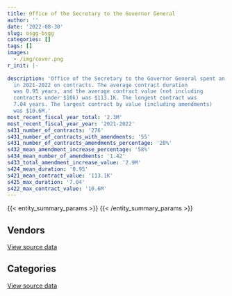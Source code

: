 ```yaml
---
title: Office of the Secretary to the Governor General
author: ''
date: '2022-08-30'
slug: osgg-bsgg
categories: []
tags: []
images:
  - /img/cover.png
r_init: |-
  
description: 'Office of the Secretary to the Governor General spent an estimated $2.3M
  in 2021-2022 on contracts. The average contract duration
  was 0.95 years, and the average contract value (not including
  contracts under $10k) was $113.1K. The longest contract was
  7.04 years. The largest contract by value (including amendments)
  was $10.6M.'
most_recent_fiscal_year_total: '2.3M'
most_recent_fiscal_year_year: '2021-2022'
s431_number_of_contracts: '276'
s431_number_of_contracts_with_amendments: '55'
s431_number_of_contracts_amendments_percentage: '20%'
s432_mean_amendment_increase_percentage: '58%'
s434_mean_number_of_amendments: '1.42'
s433_total_amendment_increase_value: '2.9M'
s424_mean_duration: '0.95'
s421_mean_contract_value: '113.1K'
s425_max_duration: '7.04'
s422_max_contract_value: '10.6M'
---
```


<script src="/rmarkdown-libs/htmlwidgets/htmlwidgets.js"></script>
<link href="/rmarkdown-libs/datatables-css/datatables-crosstalk.css" rel="stylesheet" />
<script src="/rmarkdown-libs/datatables-binding/datatables.js"></script>
<script src="/rmarkdown-libs/jquery/jquery-3.6.0.min.js"></script>
<link href="/rmarkdown-libs/dt-core-bootstrap/css/dataTables.bootstrap.min.css" rel="stylesheet" />
<link href="/rmarkdown-libs/dt-core-bootstrap/css/dataTables.bootstrap.extra.css" rel="stylesheet" />
<script src="/rmarkdown-libs/dt-core-bootstrap/js/jquery.dataTables.min.js"></script>
<script src="/rmarkdown-libs/dt-core-bootstrap/js/dataTables.bootstrap.min.js"></script>
<link href="/rmarkdown-libs/crosstalk/css/crosstalk.min.css" rel="stylesheet" />
<script src="/rmarkdown-libs/crosstalk/js/crosstalk.min.js"></script>
<script src="/rmarkdown-libs/htmlwidgets/htmlwidgets.js"></script>
<link href="/rmarkdown-libs/datatables-css/datatables-crosstalk.css" rel="stylesheet" />
<script src="/rmarkdown-libs/datatables-binding/datatables.js"></script>
<script src="/rmarkdown-libs/jquery/jquery-3.6.0.min.js"></script>
<link href="/rmarkdown-libs/dt-core-bootstrap/css/dataTables.bootstrap.min.css" rel="stylesheet" />
<link href="/rmarkdown-libs/dt-core-bootstrap/css/dataTables.bootstrap.extra.css" rel="stylesheet" />
<script src="/rmarkdown-libs/dt-core-bootstrap/js/jquery.dataTables.min.js"></script>
<script src="/rmarkdown-libs/dt-core-bootstrap/js/dataTables.bootstrap.min.js"></script>
<link href="/rmarkdown-libs/crosstalk/css/crosstalk.min.css" rel="stylesheet" />
<script src="/rmarkdown-libs/crosstalk/js/crosstalk.min.js"></script>

{{< entity_summary_params >}}
{{< /entity_summary_params >}}

## Vendors

<div id="htmlwidget-1" style="width:100%;height:auto;" class="datatables html-widget"></div>
<script type="application/json" data-for="htmlwidget-1">{"x":{"style":"bootstrap","filter":"none","vertical":false,"data":[["<a href=\"/vendors/access_2_networks/\">ACCESS 2 NETWORKS<\/a>","<a href=\"/vendors/advanced_chippewa_technologies/\">ADVANCED CHIPPEWA TECHNOLOGIES<\/a>","<a href=\"/vendors/altis_human_resources/\">ALTIS HUMAN RESOURCES<\/a>","<a href=\"/vendors/blackberry/\">BLACKBERRY<\/a>","<a href=\"/vendors/boyd_moving_storage/\">BOYD MOVING STORAGE<\/a>","<a href=\"/vendors/cdw_canada/\">CDW CANADA<\/a>","<a href=\"/vendors/cision_canada/\">CISION CANADA<\/a>","<a href=\"/vendors/cistel_technology/\">CISTEL TECHNOLOGY<\/a>","<a href=\"/vendors/cossette_communications/\">COSSETTE COMMUNICATIONS<\/a>","<a href=\"/vendors/dls_technology/\">DLS TECHNOLOGY<\/a>","<a href=\"/vendors/dynamic_personnel_consultants/\">DYNAMIC PERSONNEL CONSULTANTS<\/a>","<a href=\"/vendors/fca_canada/\">FCA CANADA<\/a>","<a href=\"/vendors/freebalance/\">FREEBALANCE<\/a>","<a href=\"/vendors/gc_strategies/\">GC STRATEGIES<\/a>","<a href=\"/vendors/global_upholstery/\">GLOBAL UPHOLSTERY<\/a>","<a href=\"/vendors/hewlett_packard/\">HEWLETT PACKARD<\/a>","<a href=\"/vendors/hypertec/\">HYPERTEC<\/a>","<a href=\"/vendors/ibm_canada/\">IBM CANADA<\/a>","<a href=\"/vendors/ids_systems_consultants/\">IDS SYSTEMS CONSULTANTS<\/a>","<a href=\"/vendors/iron_mountain/\">IRON MOUNTAIN<\/a>","<a href=\"/vendors/itex/\">ITEX<\/a>","<a href=\"/vendors/manpower_services_canada/\">MANPOWER SERVICES CANADA<\/a>","<a href=\"/vendors/microsoft_canada/\">MICROSOFT CANADA<\/a>","<a href=\"/vendors/mindwire_systems/\">MINDWIRE SYSTEMS<\/a>","<a href=\"/vendors/mitsubishi_motor_sales/\">MITSUBISHI MOTOR SALES<\/a>","<a href=\"/vendors/nattiq/\">NATTIQ<\/a>","<a href=\"/vendors/northern_micro/\">NORTHERN MICRO<\/a>","<a href=\"/vendors/nova_networks/\">NOVA NETWORKS<\/a>","<a href=\"/vendors/pattison_sign_group/\">PATTISON SIGN GROUP<\/a>","<a href=\"/vendors/pitney_bowes/\">PITNEY BOWES<\/a>","<a href=\"/vendors/proquest/\">PROQUEST<\/a>","<a href=\"/vendors/purelogic/\">PURELOGIC<\/a>","<a href=\"/vendors/purespirit_solutions/\">PURESPIRIT SOLUTIONS<\/a>","<a href=\"/vendors/randstad/\">RANDSTAD<\/a>","<a href=\"/vendors/si_systems/\">SI SYSTEMS<\/a>","<a href=\"/vendors/softchoice/\">SOFTCHOICE<\/a>","<a href=\"/vendors/stiff_sentences/\">STIFF SENTENCES<\/a>","<a href=\"/vendors/telecom_computer_services/\">TELECOM COMPUTER SERVICES<\/a>","<a href=\"/vendors/the_aim_group/\">THE AIM GROUP<\/a>","<a href=\"/vendors/toshiba_canada/\">TOSHIBA CANADA<\/a>","<a href=\"/vendors/university_of_ottawa/\">UNIVERSITY OF OTTAWA<\/a>"],[null,21327.61,null,6725.91,null,10838.14,22600,null,null,10899.49,0,34322.15,52361.74,38656.95,null,19336.93,11558.43,null,392952.51,27321.07,8255.05,null,29583.63,null,44930.16,null,null,17011.02,27685,3236.19,null,null,null,295989.03,211093.98,3270.28,null,199590.32,5379.31,393987.61,null],[448.04,null,83560.54,15153.3,null,19062.23,22600,15572.81,null,null,null,null,59226.04,96247.92,11322.6,29473.47,null,4420.47,38701.01,27395.92,27615.11,9088.36,77231.17,null,null,null,32589.04,null,26040.85,5587,null,null,null,49466.66,1727701.36,10495.71,null,null,72919.53,null,null],[40503.68,8739.57,423605.5,3030.66,null,33812.71,22600,null,29380,21238.93,null,56164.39,44421.52,95984.95,15393.41,29392.94,null,4408.39,493958.12,27321.07,10827.74,12711.83,77020.15,36652.68,86200.92,null,231959.33,null,null,5571.73,null,22244.78,null,null,null,13362.45,null,247716.24,null,null,15820],[24931.99,29233.55,82080.39,49975.78,518.07,30425.59,22600,null,null,20941.59,null,null,44421.52,149753.39,377.92,29392.94,null,4408.39,493183.11,17770.44,19420.49,null,146013.43,null,null,13652.61,51289.57,null,null,5571.73,23736.28,68393.09,179372.25,null,null,15557.2,14469.08,55889.91,29695.24,null,15820]],"container":"<table class=\"table table-striped table-hover row-border order-column display\">\n  <thead>\n    <tr>\n      <th>Vendor<\/th>\n      <th>2018-2019<\/th>\n      <th>2019-2020<\/th>\n      <th>2020-2021<\/th>\n      <th>2021-2022<\/th>\n    <\/tr>\n  <\/thead>\n<\/table>","options":{"order":[[4,"desc"]],"pageLength":10,"autoWidth":true,"columnDefs":[{"targets":1,"render":"function(data, type, row, meta) {\n    return type !== 'display' ? data : DTWidget.formatCurrency(data, \"$\", 2, 3, \",\", \".\", true, null);\n  }"},{"targets":2,"render":"function(data, type, row, meta) {\n    return type !== 'display' ? data : DTWidget.formatCurrency(data, \"$\", 2, 3, \",\", \".\", true, null);\n  }"},{"targets":3,"render":"function(data, type, row, meta) {\n    return type !== 'display' ? data : DTWidget.formatCurrency(data, \"$\", 2, 3, \",\", \".\", true, null);\n  }"},{"targets":4,"render":"function(data, type, row, meta) {\n    return type !== 'display' ? data : DTWidget.formatCurrency(data, \"$\", 2, 3, \",\", \".\", true, null);\n  }"},{"width":"16%","targets":[1,2,3,4]},{"className":"dt-right","targets":[1,2,3,4]}],"orderClasses":false}},"evals":["options.columnDefs.0.render","options.columnDefs.1.render","options.columnDefs.2.render","options.columnDefs.3.render"],"jsHooks":[]}</script>
<p class="text-right">
<a href="https://github.com/GoC-Spending/contracts-data/tree/main/data/out/departments/osgg-bsgg/summary_by_fiscal_year_by_vendor.csv" class="source-data-link btn btn-link">View source data</a>
</p>

## Categories

<div id="htmlwidget-2" style="width:100%;height:auto;" class="datatables html-widget"></div>
<script type="application/json" data-for="htmlwidget-2">{"x":{"style":"bootstrap","filter":"none","vertical":false,"data":[["<a href=\"/categories/office_management/\">Office management<\/a>","<a href=\"/categories/professional_services/\">Professional services<\/a>","<a href=\"/categories/information_technology/\">Information technology<\/a>","<a href=\"/categories/medical/\">Medical<\/a>","<a href=\"/categories/transportation_and_logistics/\">Transportation and logistics<\/a>","<a href=\"/categories/industrial_products_and_services/\">Industrial products and services<\/a>","<a href=\"/categories/travel/\">Travel<\/a>","<a href=\"/categories/human_capital/\">Human capital<\/a>"],[195149.86,679270.1,1610321.15,2178.28,101094.21,21934.9,247312.99,36936.72],[459618.87,627835.13,2343057.28,2184.25,25869.38,12619.88,121096.5,34617.6],[114852.5,923590.37,1532447.34,2178.28,142365.31,6309.94,30167.14,30400.46],[104297.35,362132.55,1499115.63,2178.28,10619.88,44892.37,5274.18,231237.41]],"container":"<table class=\"table table-striped table-hover row-border order-column display\">\n  <thead>\n    <tr>\n      <th>Category<\/th>\n      <th>2018-2019<\/th>\n      <th>2019-2020<\/th>\n      <th>2020-2021<\/th>\n      <th>2021-2022<\/th>\n    <\/tr>\n  <\/thead>\n<\/table>","options":{"order":[[4,"desc"]],"dom":"t","pageLength":30,"autoWidth":true,"columnDefs":[{"targets":1,"render":"function(data, type, row, meta) {\n    return type !== 'display' ? data : DTWidget.formatCurrency(data, \"$\", 2, 3, \",\", \".\", true, null);\n  }"},{"targets":2,"render":"function(data, type, row, meta) {\n    return type !== 'display' ? data : DTWidget.formatCurrency(data, \"$\", 2, 3, \",\", \".\", true, null);\n  }"},{"targets":3,"render":"function(data, type, row, meta) {\n    return type !== 'display' ? data : DTWidget.formatCurrency(data, \"$\", 2, 3, \",\", \".\", true, null);\n  }"},{"targets":4,"render":"function(data, type, row, meta) {\n    return type !== 'display' ? data : DTWidget.formatCurrency(data, \"$\", 2, 3, \",\", \".\", true, null);\n  }"},{"width":"16%","targets":[1,2,3,4]},{"className":"dt-right","targets":[1,2,3,4]}],"orderClasses":false,"lengthMenu":[10,25,30,50,100]}},"evals":["options.columnDefs.0.render","options.columnDefs.1.render","options.columnDefs.2.render","options.columnDefs.3.render"],"jsHooks":[]}</script>
<p class="text-right">
<a href="https://github.com/GoC-Spending/contracts-data/tree/main/data/out/departments/osgg-bsgg/summary_by_fiscal_year_by_category.csv" class="source-data-link btn btn-link">View source data</a>
</p>
